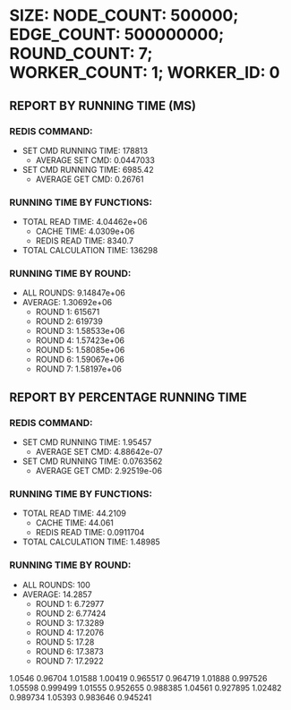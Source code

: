 
# SIZE: NODE_COUNT: 500000; EDGE_COUNT: 500000000; ROUND_COUNT: 7; WORKER_COUNT: 1; WORKER_ID: 0

## REPORT BY RUNNING TIME (MS)

 ### REDIS COMMAND:

  + SET CMD RUNNING TIME: 178813
    + AVERAGE SET CMD: 0.0447033
  + SET CMD RUNNING TIME: 6985.42
    + AVERAGE GET CMD: 0.26761

 ### RUNNING TIME BY FUNCTIONS:

  + TOTAL READ TIME: 4.04462e+06
    + CACHE TIME: 4.0309e+06
    + REDIS READ TIME: 8340.7
  + TOTAL CALCULATION TIME: 136298

 ### RUNNING TIME BY ROUND:

  + ALL ROUNDS: 9.14847e+06
  + AVERAGE: 1.30692e+06
     + ROUND 1: 615671
     + ROUND 2: 619739
     + ROUND 3: 1.58533e+06
     + ROUND 4: 1.57423e+06
     + ROUND 5: 1.58085e+06
     + ROUND 6: 1.59067e+06
     + ROUND 7: 1.58197e+06

## REPORT BY PERCENTAGE RUNNING TIME

 ### REDIS COMMAND:

  + SET CMD RUNNING TIME: 1.95457
    + AVERAGE SET CMD: 4.88642e-07
  + SET CMD RUNNING TIME: 0.0763562
    + AVERAGE GET CMD: 2.92519e-06

 ### RUNNING TIME BY FUNCTIONS:

  + TOTAL READ TIME: 44.2109
    + CACHE TIME: 44.061
    + REDIS READ TIME: 0.0911704
  + TOTAL CALCULATION TIME: 1.48985

 ### RUNNING TIME BY ROUND:

  + ALL ROUNDS: 100
  + AVERAGE: 14.2857
     + ROUND 1: 6.72977
     + ROUND 2: 6.77424
     + ROUND 3: 17.3289
     + ROUND 4: 17.2076
     + ROUND 5: 17.28
     + ROUND 6: 17.3873
     + ROUND 7: 17.2922

1.0546 0.96704 1.01588 1.00419 0.965517 0.964719 1.01888 0.997526 1.05598 0.999499 1.01555 0.952655 0.988385 1.04561 0.927895 1.02482 0.989734 1.05393 0.983646 0.945241 